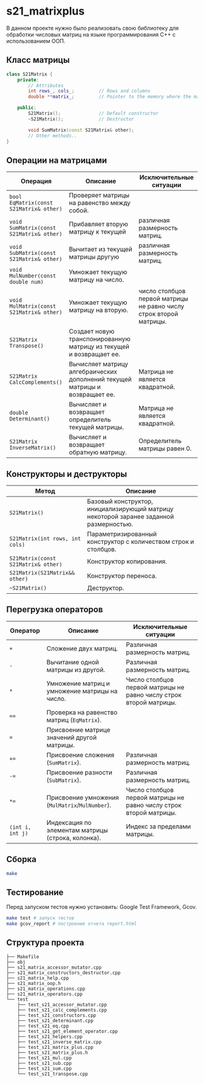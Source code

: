 # s21_matrixplus
В данном проекте нужно было реализовать свою библиотеку для обработки числовых матриц на языке программирования С++ с использованием ООП.
## Класс матрицы
```cpp
class S21Matrix {
    private:
        // Attributes
        int rows_, cols_;         // Rows and columns
        double **matrix_;         // Pointer to the memory where the matrix is allocated

    public:
        S21Matrix();              // Default constructor
        ~S21Matrix();             // Destructor

        void SumMatrix(const S21Matrix& other); 
        // Other methods..
}
```
## Операции на матрицами
| Операция    | Описание   | Исключительные ситуации |
| ----------- | ----------- | ----------- |
| `bool EqMatrix(const S21Matrix& other)` | Проверяет матрицы на равенство между собой. |  |
| `void SumMatrix(const S21Matrix& other)` | Прибавляет вторую матрицу к текущей | различная размерность матриц. |
| `void SubMatrix(const S21Matrix& other)` | Вычитает из текущей матрицы другую | различная размерность матриц. |
| `void MulNumber(const double num)` | Умножает текущую матрицу на число. |  |
| `void MulMatrix(const S21Matrix& other)` | Умножает текущую матрицу на вторую. | число столбцов первой матрицы не равно числу строк второй матрицы. |
| `S21Matrix Transpose()` | Создает новую транспонированную матрицу из текущей и возвращает ее. |  |
| `S21Matrix CalcComplements()` | Вычисляет матрицу алгебраических дополнений текущей матрицы и возвращает ее. | Матрица не является квадратной. |
| `double Determinant()` | Вычисляет и возвращает определитель текущей матрицы. | Матрица не является квадратной. |
| `S21Matrix InverseMatrix()` | Вычисляет и возвращает обратную матрицу. | Определитель матрицы равен 0. |
## Конструкторы и деструкторы
| Метод    | Описание   |
| ----------- | ----------- |
| `S21Matrix()` | Базовый конструктор, инициализирующий матрицу некоторой заранее заданной размерностью. |  
| `S21Matrix(int rows, int cols)` | Параметризированный конструктор с количеством строк и столбцов. | 
| `S21Matrix(const S21Matrix& other)` | Конструктор копирования. |
| `S21Matrix(S21Matrix&& other)` | Конструктор переноса. |
| `~S21Matrix()` | Деструктор. |
## Перегрузка операторов
| Оператор    | Описание   | Исключительные ситуации |
| ----------- | ----------- | ----------- |
| `+`      | Сложение двух матриц.  | Различная размерность матриц. |
| `-`   | Вычитание одной матрицы из другой. | Различная размерность матриц. |
| `*`  | Умножение матриц и умножение матрицы на число. | Число столбцов первой матрицы не равно числу строк второй матрицы. |
| `==`  | Проверка на равенство матриц (`EqMatrix`). | |
| `=`  | Присвоение матрице значений другой матрицы. | |
| `+=`  | Присвоение сложения (`SumMatrix`).   | Различная размерность матриц. |
| `-=`  | Присвоение разности (`SubMatrix`). | Различная размерность матриц. |
| `*=`  | Присвоение умножения (`MulMatrix`/`MulNumber`). | Число столбцов первой матрицы не равно числу строк второй матрицы. |
| `(int i, int j)`  | Индексация по элементам матрицы (строка, колонка). | Индекс за пределами матрицы. |
## Сборка
```bash
make
```
## Тестирование
Перед запуском тестов нужно установить: Google Test Framework, Gcov.
```bash
make test # запуск тестов
make gcov_report # построение отчета report.html
```
## Структура проекта
```
├── Makefile
├── obj
├── s21_matrix_accessor_mutator.cpp
├── s21_matrix_constructors_destructor.cpp
├── s21_matrix_help.cpp
├── s21_matrix_oop.h
├── s21_matrix_operations.cpp
├── s21_matrix_operators.cpp
└── test
    ├── test_s21_accessor_mutator.cpp
    ├── test_s21_calc_complements.cpp
    ├── test_s21_constructors.cpp
    ├── test_s21_determinant.cpp
    ├── test_s21_eq.cpp
    ├── test_s21_get_element_operator.cpp
    ├── test_s21_helpers.cpp
    ├── test_s21_inverse_matrix.cpp
    ├── test_s21_matrix_plus.cpp
    ├── test_s21_matrix_plus.h
    ├── test_s21_mul.cpp
    ├── test_s21_sub.cpp
    ├── test_s21_sum.cpp
    └── test_s21_transpose.cpp
```